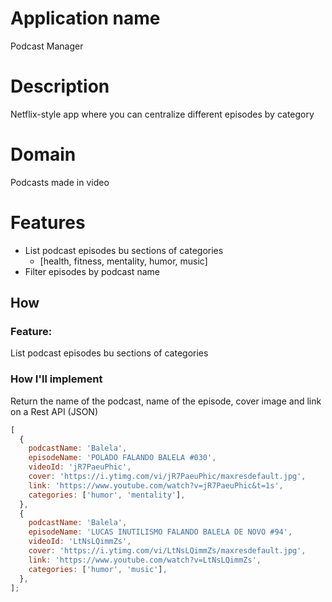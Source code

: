 # Application name

Podcast Manager

# Description

Netflix-style app where you can centralize different episodes by category

# Domain

Podcasts made in video

# Features

- List podcast episodes bu sections of categories
  - [health, fitness, mentality, humor, music]
- Filter episodes by podcast name

## How

### Feature:

List podcast episodes bu sections of categories

### How I'll implement

Return the name of the podcast, name of the episode, cover image and link on a Rest API (JSON)

```js
[
  {
    podcastName: 'Balela',
    episodeName: 'POLADO FALANDO BALELA #030',
    videoId: 'jR7PaeuPhic',
    cover: 'https://i.ytimg.com/vi/jR7PaeuPhic/maxresdefault.jpg',
    link: 'https://www.youtube.com/watch?v=jR7PaeuPhic&t=1s',
    categories: ['humor', 'mentality'],
  },
  {
    podcastName: 'Balela',
    episodeName: 'LUCAS INUTILISMO FALANDO BALELA DE NOVO #94',
    videoId: 'LtNsLQimmZs',
    cover: 'https://i.ytimg.com/vi/LtNsLQimmZs/maxresdefault.jpg',
    link: 'https://www.youtube.com/watch?v=LtNsLQimmZs',
    categories: ['humor', 'music'],
  },
];
```
